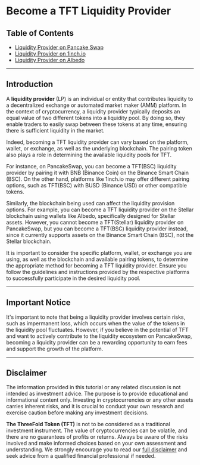 <H1>Become a TFT Liquidity Provider</h1>

<h2>Table of Contents</h2>

- [Liquidity Provider on Pancake Swap](./liquidity_pancake.md)
- [Liquidity Provider on 1inch.io](./liquidity_1inch.md)
- [Liquidity Provider on Albedo](./liquidity_albedo.md)


***

## Introduction

A **liquidity provider** (LP) is an individual or entity that contributes liquidity to a decentralized exchange or automated market maker (AMM) platform. In the context of cryptocurrency, a liquidity provider typically deposits an equal value of two different tokens into a liquidity pool. By doing so, they enable traders to easily swap between these tokens at any time, ensuring there is sufficient liquidity in the market.

Indeed, becoming a TFT liquidity provider can vary based on the platform, wallet, or exchange, as well as the underlying blockchain. The pairing token also plays a role in determining the available liquidity pools for TFT.

For instance, on PancakeSwap, you can become a TFT(BSC) liquidity provider by pairing it with BNB (Binance Coin) on the Binance Smart Chain (BSC). On the other hand, platforms like 1inch.io may offer different pairing options, such as TFT(BSC) with BUSD (Binance USD) or other compatible tokens.

Similarly, the blockchain being used can affect the liquidity provision options. For example, you can become a TFT liquidity provider on the Stellar blockchain using wallets like Albedo, specifically designed for Stellar assets. However, you cannot become a TFT(Stellar) liquidity provider on PancakeSwap, but you can become a TFT(BSC) liquidity provider instead, since it currently supports assets on the Binance Smart Chain (BSC), not the Stellar blockchain.

It is important to consider the specific platform, wallet, or exchange you are using, as well as the blockchain and available pairing tokens, to determine the appropriate method for becoming a TFT liquidity provider. Ensure you follow the guidelines and instructions provided by the respective platforms to successfully participate in the desired liquidity pool.

***
## Important Notice

It's important to note that being a liquidity provider involves certain risks, such as impermanent loss, which occurs when the value of the tokens in the liquidity pool fluctuates. However, if you believe in the potential of TFT and want to actively contribute to the liquidity ecosystem on PancakeSwap, becoming a liquidity provider can be a rewarding opportunity to earn fees and support the growth of the platform.
***
## Disclaimer

The information provided in this tutorial or any related discussion is not intended as investment advice. The purpose is to provide educational and informational content only. Investing in cryptocurrencies or any other assets carries inherent risks, and it is crucial to conduct your own research and exercise caution before making any investment decisions. 

**The ThreeFold Token (TFT)** is not to be considered as a traditional investment instrument. The value of cryptocurrencies can be volatile, and there are no guarantees of profits or returns. Always be aware of the risks involved and make informed choices based on your own assessment and understanding. We strongly encourage you to read our [full disclaimer](https://library.threefold.me/info/legal/#/legal__disclaimer) and seek advice from a qualified financial professional if needed.